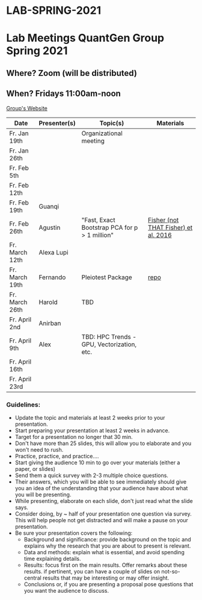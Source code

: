 # LAB-SPRING-2021


# Lab Meetings QuantGen Group Spring 2021

## Where? Zoom (will be distributed)

## When? Fridays 11:00am-noon

[Group's Website](http://quantgen.github.io/)

| Date             | Presenter(s)     |  Topic(s)        |  Materials    |
| ---------------  | ---------------- | ---------------- | ------------- |
| Fr. Jan   19th   |                  | Organizational meeting    |               |
| Fr. Jan   26th   |                  |                  |               |
| Fr. Feb    5th   |                  |                  |               |
| Fr. Feb   12th   |                  |                  |               |
| Fr. Feb   19th   |  Guanqi          |                  |               |
| Fr. Feb   26th   |  Agustin         |  "Fast, Exact Bootstrap PCA for p > 1 million"  |   [Fisher (not THAT Fisher) et al. 2016](https://www.ncbi.nlm.nih.gov/pmc/articles/PMC5014451/pdf/nihms699825.pdf)|
| Fr. March 12th   |       Alexa Lupi             |                  |               |
| Fr. March 19th   | Fernando         |Pleiotest Package |[repo](https://github.com/FerAguate/pleiotest)|
| Fr. March 26th   | Harold           | TBD              |               |
| Fr. April  2nd   | Anirban          |                  |               |
| Fr. April  9th   | Alex             | TBD: HPC Trends - GPU, Vectorization, etc. |               |
| Fr. April  16th  |                  |                  |               |
| Fr. April  23rd  |                  |                  |               |

### Guidelines:

   - Update the topic and materials at least 2 weeks prior to your presentation.
   - Start preparing your presentation at least 2 weeks in advance.
   - Target for a presentation no longer that 30 min.
   - Don't have more than 25 slides, this will allow you to elaborate and you won't need to rush.
   - Practice, practice, and practice....
   - Start giving the audience 10 min to go over your materials (either a paper, or slides)
   - Send them a quick survey with 2-3 multiple choice questions.
   - Their answers, which you will be able to see immediately should give you an idea of the understanding that your audience have about what you will be presenting.
   - While presenting, elaborate on each slide, don't just read what the slide says.
   - Consider doing, by ~ half of your presentation one question via survey. This will help people not get distracted and will
     make a pause on your presentation.
   - Be sure your presentation covers the following:
   	    - Background and significance: provide background on the topic and explains why the research that you are about to present is relevant.
   	    - Data and methods: explain what is essential, and avoid spending time explaining details.
   	    - Results: focus first on the main results. Offer remarks about these results.
   	               if pertinent, you can have a couple of slides on not-so-central results that may be interesting or may offer insight.
   	    - Conclusions or, if you are presenting a proposal pose questions that you want the audience to discuss.

